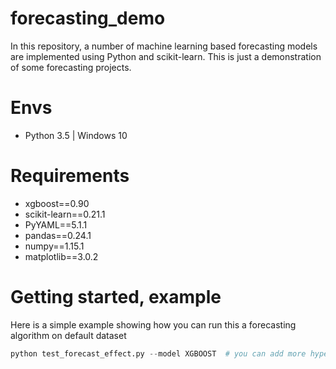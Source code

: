 # forecasting_demo
In this repository, a number of machine learning based forecasting models are implemented using Python and scikit-learn. This is just a demonstration of some forecasting projects.

# Envs

+ Python 3.5 | Windows 10



# Requirements

+ xgboost==0.90
+ scikit-learn==0.21.1
+ PyYAML==5.1.1
+ pandas==0.24.1
+ numpy==1.15.1
+ matplotlib==3.0.2



# Getting started, example

Here is a simple example showing how you can run this a forecasting algorithm on default dataset

```python
python test_forecast_effect.py --model XGBOOST  # you can add more hyperparameters
```



